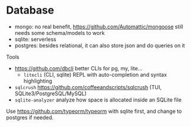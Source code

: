 # Database
- mongo: no real benefit, https://github.com/Automattic/mongoose still needs some schema/models to work
- sqlite: serverless
- postgres: besides relational, it can also store json and do queries on it

Tools
- https://github.com/dbcli better CLIs for pg, my, lite…
  - `litecli` (CLI, sqlite) REPL with auto-completion and syntax highlighting
- `sqlcrush` https://github.com/coffeeandscripts/sqlcrush (TUI, SQLite3/PostgreSQL/MySQL)
- `sqlite-analyzer` analyze how space is allocated inside an SQLite file

Use https://github.com/typeorm/typeorm with sqlite first, and change to postgres if needed.
